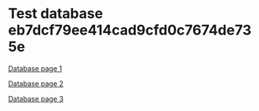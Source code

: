 # Test database eb7dcf79ee414cad9cfd0c7674de735e

[Database page 1](Test%20database%20eb7dcf79ee414cad9cfd0c7674de735e/Database%20page%201%20470f4f5c2cfc4b9eaf652601fdae32c0.md)

[Database page 2](Test%20database%20eb7dcf79ee414cad9cfd0c7674de735e/Database%20page%202%209dd9759ff35748a596946a82932ab1fb.md)

[Database page 3](Test%20database%20eb7dcf79ee414cad9cfd0c7674de735e/Database%20page%203%206922e227785e411196fce16fb7f24ac1.md)
